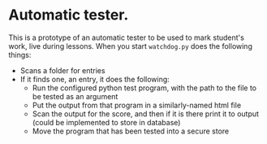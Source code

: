 # Automatic tester.

This is a prototype of an automatic tester to be used to mark student's work, live during lessons. When you start `watchdog.py` does the following things:
* Scans a folder for entries
* If it finds one, an entry, it does the following:
  * Run the configured python test program, with the path to the file to be tested as an argument
  * Put the output from that program in a similarly-named html file
  * Scan the output for the score, and then if it is there print it to output (could be implemented to store in database)
  * Move the program that has been tested into a secure store
